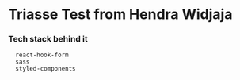 # Triasse Test from Hendra Widjaja

### Tech stack behind it

```
  react-hook-form
  sass
  styled-components

```

